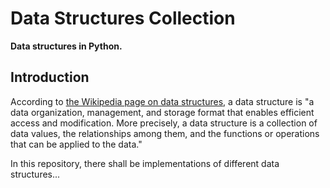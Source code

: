 # Data Structures Collection
**Data structures in Python.**

## Introduction

According to [the Wikipedia page on data structures](https://en.wikipedia.org/wiki/Data_structure), a data structure is "a data organization, management, and storage format that enables efficient access and modification. More precisely, a data structure is a collection of data values, the relationships among them, and the functions or operations that can be applied to the data."

In this repository, there shall be implementations of different data structures...
